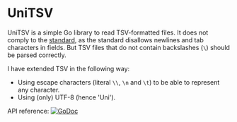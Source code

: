 # UniTSV

UniTSV is a simple Go library to read TSV-formatted files. It does not comply to
the [standard](http://www.iana.org/assignments/media-types/text/tab-separated-values),
as the standard disallows newlines and tab characters in fields. But TSV files
that do not contain backslashes (`\`) should be parsed correctly.

I have extended TSV in the following way:

  * Using escape characters (literal `\\`, `\n` and `\t`) to be able to
    represent any character.
  * Using (only) UTF-8 (hence 'Uni').

API reference: [![GoDoc](https://godoc.org/github.com/aykevl/unitsv?status.svg)](https://godoc.org/github.com/aykevl/unitsv)
